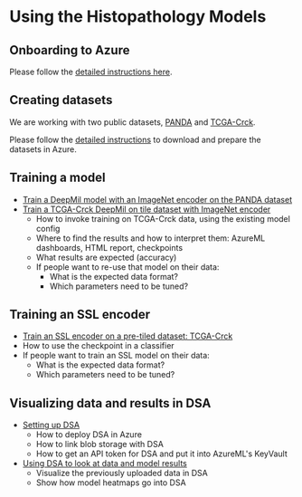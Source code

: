 # Using the Histopathology Models

## Onboarding to Azure

Please follow the [detailed instructions here](azure_setup.md).

## Creating datasets

We are working with two public datasets, [PANDA](https://panda.grand-challenge.org/) and
[TCGA-Crck](https://zenodo.org/record/2530835).

Please follow the [detailed instructions](public_datasets.md) to download and prepare the datasets in Azure.

## Training a model

* [Train a DeepMil model with an ImageNet encoder on the PANDA dataset](panda_model.md)
* [Train a TCGA-Crck DeepMil on tile dataset with ImageNet encoder](tcga-crck_model.md)
  * How to invoke training on TCGA-Crck data, using the existing model config
  * Where to find the results and how to interpret them: AzureML dashboards, HTML report, checkpoints
  * What results are expected (accuracy)
  * If people want to re-use that model on their data:
    * What is the expected data format?
    * Which parameters need to be tuned?

## Training an SSL encoder

* [Train an SSL encoder on a pre-tiled dataset: TCGA-Crck](ssl_on_tile_dataset.md)
* How to use the checkpoint in a classifier
* If people want to train an SSL model on their data:
  * What is the expected data format?
  * Which parameters need to be tuned?

## Visualizing data and results in DSA

* [Setting up DSA](dsa_setup.md)
  * How to deploy DSA in Azure
  * How to link blob storage with DSA
  * How to get an API token for DSA and put it into AzureML's KeyVault
* [Using DSA to look at data and model results](dsa_usage.md)
  * Visualize the previously uploaded data in DSA
  * Show how model heatmaps go into DSA
